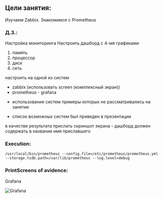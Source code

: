 Цели занятия:
-------
Изучаем Zabbix. Знакомимся с Prometheus
### Д.З.:
Настройка мониторинга
Настроить дашборд с 4-мя графиками
1) память
2) процессор
3) диск
4) сеть

настроить на одной из систем
- zabbix (использовать screen (комплексный экран))
- prometheus - grafana

* использование систем примеры которых не рассматривались на занятии
- список возможных систем был приведен в презентации

в качестве результата прислать скриншот экрана - дашборд должен содержать в названии имя приславшего
### Execution:
`/usr/local/bin/prometheus --config.file=/etc/prometheus/prometheus.yml --storage.tsdb.path=/var/lib/prometheus --log.level=debug`

### PrintScreens of avidence:
Grafana

![Grafana](https://github.com/kyourselfer/OTUS_LinuxAdmin201804/blob/master/lesson22_zabbix_propetheus/grafana.gif)
